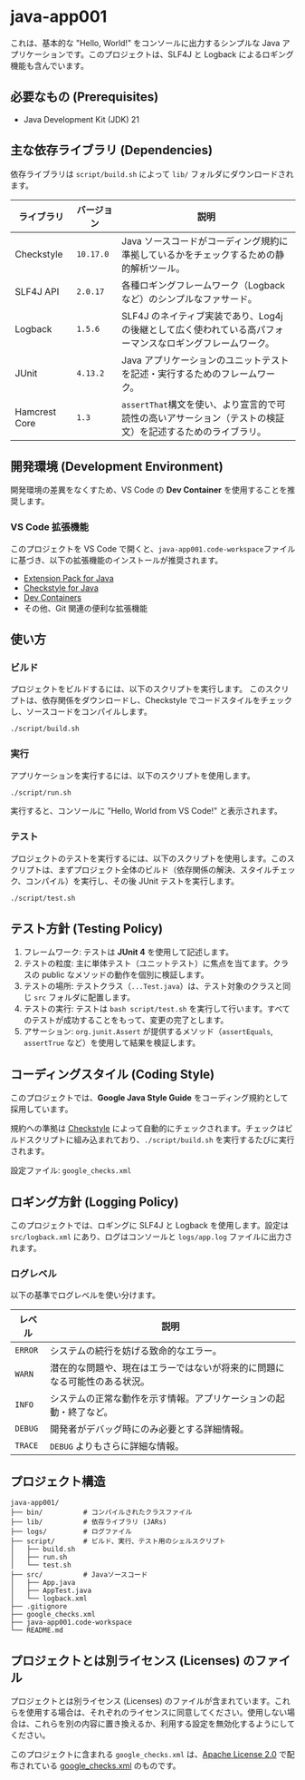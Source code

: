 # java-app001

これは、基本的な "Hello, World!" をコンソールに出力するシンプルな Java アプリケーションです。このプロジェクトは、SLF4J と Logback によるロギング機能も含んでいます。

## 必要なもの (Prerequisites)

- Java Development Kit (JDK) 21

## 主な依存ライブラリ (Dependencies)

依存ライブラリは `script/build.sh` によって `lib/` フォルダにダウンロードされます。

| ライブラリ    | バージョン | 説明                                                                                                       |
| ------------- | ---------- | ---------------------------------------------------------------------------------------------------------- |
| Checkstyle    | `10.17.0`  | Java ソースコードがコーディング規約に準拠しているかをチェックするための静的解析ツール。                    |
| SLF4J API     | `2.0.17`   | 各種ロギングフレームワーク（Logback など）のシンプルなファサード。                                         |
| Logback       | `1.5.6`    | SLF4J のネイティブ実装であり、Log4j の後継として広く使われている高パフォーマンスなロギングフレームワーク。 |
| JUnit         | `4.13.2`   | Java アプリケーションのユニットテストを記述・実行するためのフレームワーク。                                |
| Hamcrest Core | `1.3`      | `assertThat`構文を使い、より宣言的で可読性の高いアサーション（テストの検証文）を記述するためのライブラリ。 |

## 開発環境 (Development Environment)

開発環境の差異をなくすため、VS Code の **Dev Container** を使用することを推奨します。

### VS Code 拡張機能

このプロジェクトを VS Code で開くと、`java-app001.code-workspace`ファイルに基づき、以下の拡張機能のインストールが推奨されます。

- [Extension Pack for Java](https://marketplace.visualstudio.com/items?itemName=vscjava.vscode-java-pack)
- [Checkstyle for Java](https://marketplace.visualstudio.com/items?itemName=shengchen.vscode-checkstyle)
- [Dev Containers](https://marketplace.visualstudio.com/items?itemName=ms-azuretools.vscode-containers)
- その他、Git 関連の便利な拡張機能

## 使い方

### ビルド

プロジェクトをビルドするには、以下のスクリプトを実行します。
このスクリプトは、依存関係をダウンロードし、Checkstyle でコードスタイルをチェックし、ソースコードをコンパイルします。

```bash
./script/build.sh
```

### 実行

アプリケーションを実行するには、以下のスクリプトを使用します。

```bash
./script/run.sh
```

実行すると、コンソールに "Hello, World from VS Code!" と表示されます。

### テスト

プロジェクトのテストを実行するには、以下のスクリプトを使用します。このスクリプトは、まずプロジェクト全体のビルド（依存関係の解決、スタイルチェック、コンパイル）を実行し、その後 JUnit テストを実行します。

```bash
./script/test.sh
```

## テスト方針 (Testing Policy)

1. フレームワーク: テストは **JUnit 4** を使用して記述します。
2. テストの粒度: 主に単体テスト（ユニットテスト）に焦点を当てます。クラスの public なメソッドの動作を個別に検証します。
3. テストの場所: テストクラス（`...Test.java`）は、テスト対象のクラスと同じ `src` フォルダに配置します。
4. テストの実行: テストは `bash script/test.sh` を実行して行います。すべてのテストが成功することをもって、変更の完了とします。
5. アサーション: `org.junit.Assert` が提供するメソッド（`assertEquals`, `assertTrue` など）を使用して結果を検証します。

## コーディングスタイル (Coding Style)

このプロジェクトでは、**Google Java Style Guide** をコーディング規約として採用しています。

規約への準拠は [Checkstyle](https://checkstyle.org/) によって自動的にチェックされます。チェックはビルドスクリプトに組み込まれており、`./script/build.sh` を実行するたびに実行されます。

設定ファイル: `google_checks.xml`

## ロギング方針 (Logging Policy)

このプロジェクトでは、ロギングに SLF4J と Logback を使用します。設定は `src/logback.xml` にあり、ログはコンソールと `logs/app.log` ファイルに出力されます。

### ログレベル

以下の基準でログレベルを使い分けます。

| レベル  | 説明                                                                       |
| ------- | -------------------------------------------------------------------------- |
| `ERROR` | システムの続行を妨げる致命的なエラー。                                     |
| `WARN`  | 潜在的な問題や、現在はエラーではないが将来的に問題になる可能性のある状況。 |
| `INFO`  | システムの正常な動作を示す情報。アプリケーションの起動・終了など。         |
| `DEBUG` | 開発者がデバッグ時にのみ必要とする詳細情報。                               |
| `TRACE` | `DEBUG` よりもさらに詳細な情報。                                           |

## プロジェクト構造

```text
java-app001/
├── bin/          # コンパイルされたクラスファイル
├── lib/          # 依存ライブラリ (JARs)
├── logs/         # ログファイル
├── script/       # ビルド、実行、テスト用のシェルスクリプト
│   ├── build.sh
│   ├── run.sh
│   └── test.sh
├── src/          # Javaソースコード
│   ├── App.java
│   ├── AppTest.java
│   └── logback.xml
├── .gitignore
├── google_checks.xml
├── java-app001.code-workspace
└── README.md
```

## プロジェクトとは別ライセンス (Licenses) のファイル

プロジェクトとは別ライセンス (Licenses) のファイルが含まれています。これらを使用する場合は、それぞれのライセンスに同意してください。使用しない場合は、これらを別の内容に置き換えるか、利用する設定を無効化するようにしてください。

このプロジェクトに含まれる `google_checks.xml` は、[Apache License 2.0](https://www.apache.org/licenses/LICENSE-2.0) で配布されている [google_checks.xml](https://github.com/checkstyle/checkstyle/blob/f486dcacb9b6096bd28ce9b6b3d215f922f315e7/src/main/resources/google_checks.xml) のものです。
